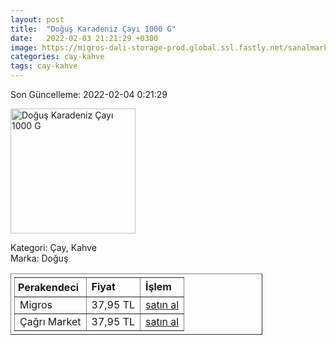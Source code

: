 ```yaml
---
layout: post
title:  "Doğuş Karadeniz Çayı 1000 G"
date:   2022-02-03 21:21:29 +0300
image: https://migros-dali-storage-prod.global.ssl.fastly.net/sanalmarket/product/03118206/03118206-d16a73-1650x1650.jpg
categories: cay-kahve
tags: cay-kahve
---
```


Son Güncelleme: 2022-02-04 0:21:29

<img src="https://migros-dali-storage-prod.global.ssl.fastly.net/sanalmarket/product/03118206/03118206-d16a73-1650x1650.jpg" width="200" alt="Doğuş Karadeniz Çayı 1000 G" />

Kategori: Çay, Kahve
<br />
Marka: Doğuş

<table border="1" style="padding: 5px;width:80%;">
  <tr>
    <td style="padding: 5px;"><strong>Perakendeci</strong></td>
    <td><strong>Fiyat</strong></td>
    <td><strong>İşlem</strong></td>
  </tr>
  <tr>
              <td>Migros</td>
              <td>37,95 TL</td>
              <td><a target="_blank" href="https://www.migros.com.tr/dogus-karadeniz-cayi-1000-g-p-2f947e">satın al</a></td>
            </tr><tr>
              <td>Çağrı Market</td>
              <td>37,95 TL</td>
              <td><a target="_blank" href="https://www.cagri.com/dogus-karadeniz-cayi-1000-gr">satın al</a></td>
            </tr>
</table>
